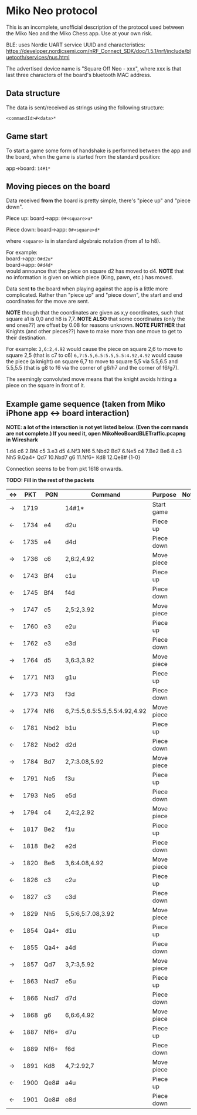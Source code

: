 # Miko Neo protocol

This is an incomplete, unofficial description of the protocol used between the Miko Neo and the Miko Chess app. Use at your own risk.  

BLE: uses Nordic UART service UUID and characteristics:  
https://developer.nordicsemi.com/nRF_Connect_SDK/doc/1.5.1/nrf/include/bluetooth/services/nus.html

The advertised device name is "Square Off Neo - xxx", where xxx is that last three characters of the board's bluetooth MAC address.

## Data structure

The data is sent/received as strings using the following structure:

`<commandId>#<data>*`

## Game start

To start a game some form of handshake is performed between the app and the board, when the game is started from the standard position:

app->board: `14#1*`
<!-- board->app: 14#GO* THIS DOES NOT APPEAR TO HAPPEN ON THE MIKO NEO -->

<!-- I did not see this handshake with custom positions (see below). -->

## Moving pieces on the board

Data received **from** the board is pretty simple, there's "piece up" and "piece down".

Piece up:
board->app: `0#<square>u*`

Piece down:
board->app: `0#<square>d*`

where `<square>` is in standard algebraic notation (from a1 to h8).

For example:  
	board->app: `0#d2u*`  
	board->app: `0#d4d*`  
	would announce that the piece on square d2 has moved to d4.
	**NOTE** that no information is given on which piece (King, pawn, etc.) has moved.

Data sent **to** the board when playing against the app is a little more complicated.
Rather than "piece up" and "piece down", the start and end coordinates for the move are sent. 

**NOTE** though that the coordinates are given as x,y coordinates, such that square a1 is 0,0 and h8 is 7,7.
**NOTE ALSO** that some coordinates (only the end ones??) are offset by 0.08 for reasons unknown.
**NOTE FURTHER** that Knights (and other pieces??) have to make more than one move to get to their destination.

For example:
	`2,6:2,4.92`
	would cause the piece on square 2,6 to move to square 2,5 (that is c7 to c6)
	`6,7:5.5,6.5:5.5,5.5:4.92,4.92`
	would cause the piece (a knight) on square 6,7 to move to square 5,5 via 5.5,6.5 and 5.5,5.5 (that is g8 to f6 via the corner of g6/h7 and the corner of f6/g7).

The seemingly convoluted move means that the knight avoids hitting a piece on the square in front of it.


<!-- 

## Set occupied squares (set custom position)

To continue a game at a predefined position or to set up a custom position the app sends to the board which squares should be occupied (1) or not (0):
There is a 1 or 0 for each square, in the following order: a1-a8, b1-b8, c1-c8, ...

# example position after resuming d2-d4, d7-d5:
app->board: 30#1100001111000011110000111001100111000011110000111100001111000011*

TODO: I don't know if the board sends anything back after this command.

## Read board command

This command is sent by the app after receiving a "piece down". Not sure if this clears the LEDs, or what happens if this command is omitted.
app->board: 30#R*

The board then sends the occupied squares back.
The format is the same as the set occupied squares command above.
Example after e4, e5:
board->app: 30#1100001111000011110000111100001110011001110000111100001111000011*

If the returned squares represent the board representation of the app then the app sends the following back to the board:

app->board: 26#ISG*

This can be omitted, I don't know what the board does with this information.

## LED control

It seems that the LEDs for the players' moves are controlled by the board itself, at least I did not see any command on the BLE interface.

Otherwise the following command can be sent to light up LEDs:

app->board: 25#<square><square><square...>*
Example:
app->board: 25#c8d7e6f5*

### King in check

This command makes a sound on the board when the King is in check.

app->board: 27#ck*

### Game result

When the game ends the app sends the result to the board, presumably so the board can light up some LEDs.

#### White wins

app->board: 27#wt*

#### Black wins

app->board: 27#bl*

#### Draw

app->board: 27#dw*

## Battery status request?

The app periodically sends the following command to the board, the first one right after the initial handshake command:

app->board: 4#*

The board answers with some value:
board->app: 22#3.52*

I've seen various other values, with lower values over time, so I presume this is some kind of battery status, although I have found nothing in the app to indicate this.
board->app: 22#3.67*
board->app: 22#3.65*
board->app: 22#3.60*
-->

## Example game sequence (taken from Miko iPhone app <-> board interaction)
**NOTE: a lot of the interaction is not yet listed below. (Even the commands are not complete.) If you need it, open MikoNeoBoardBLETraffic.pcapng in Wireshark**

1.d4 c6 2.Bf4 c5 3.e3 d5 4.Nf3 Nf6 5.Nbd2 Bd7 6.Ne5 c4 7.Be2 Be6 8.c3 Nh5 9.Qa4+ Qd7 10.Nxd7 g6 11.Nf6+ Kd8 12.Qe8# {1-0}

Connection seems to be from pkt 1618 onwards.

**TODO: Fill in the rest of the packets**

|<->|PKT | PGN |Command                      |Purpose   |Notes|
|---|----|-----|-----------------------------|----------|-----|
|-> |1719|     |14#1*                        |Start game|     |
|<- |1734|e4   |d2u                          |Piece up  |     |
|<- |1735|e4   |d4d                          |Piece down|     |
|-> |1736|c6   |2,6:2,4.92                   |Move piece|     |
|<- |1743|Bf4  |c1u                          |Piece up  |     |
|<- |1745|Bf4  |f4d                          |Piece down|     |
|-> |1747|c5   |2,5:2,3.92                   |Move piece|     |
|<- |1760|e3   |e2u                          |Piece up  |     |
|<- |1762|e3   |e3d                          |Piece down|     |
|-> |1764|d5   |3,6:3,3.92                   |Move piece|     |
|<- |1771|Nf3  |g1u                          |Piece up  |     |
|<- |1773|Nf3  |f3d                          |Piece down|     |
|-> |1774|Nf6  |6,7:5.5,6.5:5.5,5.5:4.92,4.92|Move piece|     |
|<- |1781|Nbd2 |b1u                          |Piece up  |     |
|<- |1782|Nbd2 |d2d                          |Piece down|     |
|-> |1784|Bd7  |2,7:3.08,5.92                |Move piece|     |
|<- |1791|Ne5  |f3u                          |Piece up  |     |
|<- |1793|Ne5  |e5d                          |Piece down|     |
|-> |1794|c4   |2,4:2,2.92                   |Move piece|     |
|<- |1817|Be2  |f1u                          |Piece up  |     |
|<- |1818|Be2  |e2d                          |Piece down|     |
|-> |1820|Be6  |3,6:4.08,4.92                |Move piece|     |
|<- |1826|c3   |c2u                          |Piece up  |     |
|<- |1827|c3   |c3d                          |Piece down|     |
|-> |1829|Nh5  |5,5:6,5:7.08,3.92            |Move piece|     |
|<- |1854|Qa4+ |d1u                          |Piece up  |     |
|<- |1855|Qa4+ |a4d                          |Piece down|     |
|-> |1857|Qd7  |3,7:3,5.92                   |Move piece|     |
|<- |1863|Nxd7 |e5u                          |Piece up  |     |
|<- |1866|Nxd7 |d7d                          |Piece down|     |
|-> |1868|g6   |6,6:6,4.92                   |Move piece|     |
|<- |1887|Nf6+ |d7u                          |Piece up  |     |
|<- |1889|Nf6+ |f6d                          |Piece down|     |
|-> |1891|Kd8  |4,7:2.92,7                   |Move piece|     |
|<- |1900|Qe8# |a4u                          |Piece up  |     |
|<- |1901|Qe8# |e8d                          |Piece down|     |



